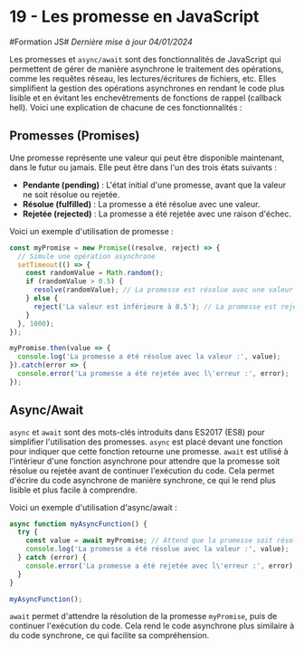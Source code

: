 # 19 - Les promesse en JavaScript

#Formation JS#
*Dernière mise à jour 04/01/2024*

Les promesses et `async/await` sont des fonctionnalités de JavaScript qui permettent de gérer de manière asynchrone le traitement des opérations, comme les requêtes réseau, les lectures/écritures de fichiers, etc. Elles simplifient la gestion des opérations asynchrones en rendant le code plus lisible et en évitant les enchevêtrements de fonctions de rappel (callback hell). Voici une explication de chacune de ces fonctionnalités :

## Promesses (Promises)

Une promesse représente une valeur qui peut être disponible maintenant, dans le futur ou jamais. Elle peut être dans l'un des trois états suivants :

- **Pendante (pending)** : L'état initial d'une promesse, avant que la valeur ne soit résolue ou rejetée.
- **Résolue (fulfilled)** : La promesse a été résolue avec une valeur.
- **Rejetée (rejected)** : La promesse a été rejetée avec une raison d'échec.

Voici un exemple d'utilisation de promesse :

```javascript
const myPromise = new Promise((resolve, reject) => {
  // Simule une opération asynchrone
  setTimeout(() => {
    const randomValue = Math.random();
    if (randomValue > 0.5) {
      resolve(randomValue); // La promesse est résolue avec une valeur
    } else {
      reject('La valeur est inférieure à 0.5'); // La promesse est rejetée avec une raison
    }
  }, 1000);
});

myPromise.then(value => {
  console.log('La promesse a été résolue avec la valeur :', value);
}).catch(error => {
  console.error('La promesse a été rejetée avec l\'erreur :', error);
});
```

## Async/Await

`async` et `await` sont des mots-clés introduits dans ES2017 (ES8) pour simplifier l'utilisation des promesses. `async` est placé devant une fonction pour indiquer que cette fonction retourne une promesse. `await` est utilisé à l'intérieur d'une fonction asynchrone pour attendre que la promesse soit résolue ou rejetée avant de continuer l'exécution du code. Cela permet d'écrire du code asynchrone de manière synchrone, ce qui le rend plus lisible et plus facile à comprendre.

Voici un exemple d'utilisation d'async/await :

```javascript
async function myAsyncFunction() {
  try {
    const value = await myPromise; // Attend que la promesse soit résolue ou rejetée
    console.log('La promesse a été résolue avec la valeur :', value);
  } catch (error) {
    console.error('La promesse a été rejetée avec l\'erreur :', error);
  }
}

myAsyncFunction();
```

`await` permet d'attendre la résolution de la promesse `myPromise`, puis de continuer l'exécution du code. Cela rend le code asynchrone plus similaire à du code synchrone, ce qui facilite sa compréhension.
